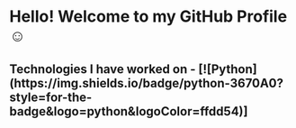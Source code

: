 <h1> Hello! Welcome to my GitHub Profile ☺

<h2> Technologies I have worked on -
[![Python](https://img.shields.io/badge/python-3670A0?style=for-the-badge&logo=python&logoColor=ffdd54)]

<!--
**rohanpandavv/rohanpandavv** is a ✨ _special_ ✨ repository because its `README.md` (this file) appears on your GitHub profile.

Here are some ideas to get you started:

- 🔭 I’m currently working on ...
- 🌱 I’m currently learning ...
- 👯 I’m looking to collaborate on ...
- 🤔 I’m looking for help with ...
- 💬 Ask me about ...
- 📫 How to reach me: ...
- 😄 Pronouns: ...
- ⚡ Fun fact: ...
-->
